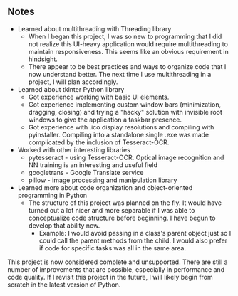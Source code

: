 ## Notes
* Learned about multithreading with Threading library
    * When I began this project, I was so new to programming that I did not
     realize this UI-heavy application would require multithreading to
      maintain responsiveness. This seems like an obvious requirement in
       hindsight.
    * There appear to be best practices and ways to organize code
     that I now understand better. The next time I use multithreading in a
      project, I will plan accordingly.
* Learned about tkinter Python library
    * Got experience working with basic UI elements.
    * Got experience implementing custom window bars (minimization, dragging, closing) and trying a "hacky" solution with invisible root windows to
     give the application a taskbar presence.
    * Got experience with .ico display resolutions and compiling with
     pyinstaller. Compiling into a standalone single .exe was made
      complicated by the inclusion of Tesseract-OCR.
* Worked with other interesting libraries
    * pytesseract - using Tesseract-OCR. Optical image recognition and NN
     training is an interesting and useful field
    * googletrans - Google Translate service
    * pillow - image processing and manipulation library
* Learned more about code organization and object-oriented programming in
 Python
    * The structure of this project was planned on the fly. It would have
     turned out a lot nicer and more separable if I was able to
      conceptualize code structure before beginning. I have begun to
       develop that ability now.
        * Example: I would avoid passing in a class's parent object just so
         I could call the parent methods from the child. I would also prefer
          if code for specific tasks was all in the same area.
 
 This project is now considered complete and unsupported. There are still a
  number of improvements that are possible, especially in performance and
   code quality. If I revisit this
   project in the future, I will likely begin from scratch in the latest
    version of Python.